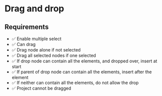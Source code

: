 Drag and drop
=============

Requirements
------------

- ✅ Enable multiple select
- ✅ Can drag
- ✅ Drag node alone if not selected
- ✅ Drag all selected nodes if one selected
- ✅ If drop node can contain all the elements, and dropped over, insert at start
- ✅ If parent of drop node can contain all the elements, insert after the element
- ✅ If neither can contain all the elements, do not allow the drop
- ✅ Project cannot be dragged
